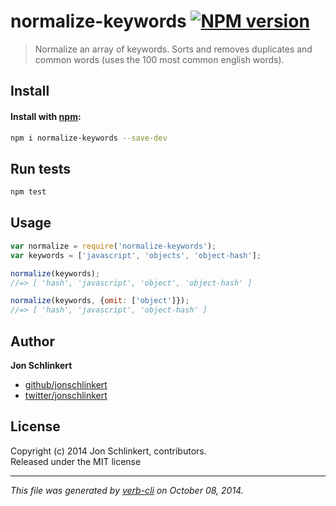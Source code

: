 # normalize-keywords [![NPM version](https://badge.fury.io/js/normalize-keywords.svg)](http://badge.fury.io/js/normalize-keywords)


> Normalize an array of keywords. Sorts and removes duplicates and common words (uses the 100 most common english words).

## Install
#### Install with [npm](npmjs.org):

```bash
npm i normalize-keywords --save-dev
```

## Run tests

```bash
npm test
```

## Usage

```js
var normalize = require('normalize-keywords');
var keywords = ['javascript', 'objects', 'object-hash'];

normalize(keywords);
//=> [ 'hash', 'javascript', 'object', 'object-hash' ]

normalize(keywords, {omit: ['object']});
//=> [ 'hash', 'javascript', 'object-hash' ]
```

## Author

**Jon Schlinkert**
 
+ [github/jonschlinkert](https://github.com/jonschlinkert)
+ [twitter/jonschlinkert](http://twitter.com/jonschlinkert) 

## License
Copyright (c) 2014 Jon Schlinkert, contributors.  
Released under the MIT license

***

_This file was generated by [verb-cli](https://github.com/assemble/verb-cli) on October 08, 2014._